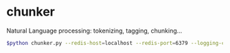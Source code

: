 chunker
=======

Natural Language processing: tokenizing, tagging, chunking...

```sh
$python chunker.py --redis-host=localhost --redis-port=6379 --logging-config=logging.conf
```